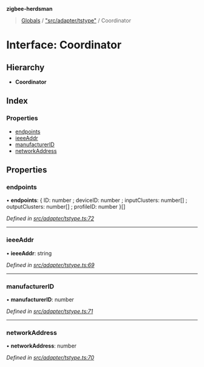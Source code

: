 **zigbee-herdsman**

> [Globals](../README.md) / ["src/adapter/tstype"](../modules/_src_adapter_tstype_.md) / Coordinator

# Interface: Coordinator

## Hierarchy

* **Coordinator**

## Index

### Properties

* [endpoints](_src_adapter_tstype_.coordinator.md#endpoints)
* [ieeeAddr](_src_adapter_tstype_.coordinator.md#ieeeaddr)
* [manufacturerID](_src_adapter_tstype_.coordinator.md#manufacturerid)
* [networkAddress](_src_adapter_tstype_.coordinator.md#networkaddress)

## Properties

### endpoints

•  **endpoints**: { ID: number ; deviceID: number ; inputClusters: number[] ; outputClusters: number[] ; profileID: number  }[]

*Defined in [src/adapter/tstype.ts:72](https://github.com/Koenkk/zigbee-herdsman/blob/master/src/src/adapter/tstype.ts#L72)*

___

### ieeeAddr

•  **ieeeAddr**: string

*Defined in [src/adapter/tstype.ts:69](https://github.com/Koenkk/zigbee-herdsman/blob/master/src/src/adapter/tstype.ts#L69)*

___

### manufacturerID

•  **manufacturerID**: number

*Defined in [src/adapter/tstype.ts:71](https://github.com/Koenkk/zigbee-herdsman/blob/master/src/src/adapter/tstype.ts#L71)*

___

### networkAddress

•  **networkAddress**: number

*Defined in [src/adapter/tstype.ts:70](https://github.com/Koenkk/zigbee-herdsman/blob/master/src/src/adapter/tstype.ts#L70)*
